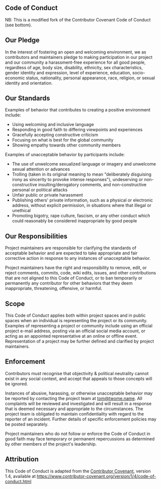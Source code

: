 ## Code of Conduct

NB: This is a modified fork of the Contributor Covenant Code of Conduct (see bottom).

## Our Pledge

In the interest of fostering an open and welcoming environment, we as
contributors and maintainers pledge to making participation in our project and
our community a harassment-free experience for all good people, regardless of age, 
body size, disability, ethnicity, sex characteristics, gender identity and expression,
level of experience, education, socio-economic status, nationality, personal
appearance, race, religion, or sexual identity and orientation.

## Our Standards

Examples of behavior that contributes to creating a positive environment
include:

* Using welcoming and inclusive language
* Responding in good faith to differing viewpoints and experiences
* Gracefully accepting constructive criticism
* Focusing on what is best for the global community
* Showing empathy towards other community members

Examples of unacceptable behavior by participants include:

* The use of unwelcome sexualized language or imagery and unwelcome sexual attention or
  advances
* Trolling (taken in its original meaning to mean "deliberately disguising irony as 
  sincerity to provoke intense responses"), undeserving or non-constructive 
  insulting/derogatory comments, and non-constructive personal or political attacks 
* Unfair public or private harassment
* Publishing others' private information, such as a physical or electronic
  address, without explicit permission, in situations where that illegal or unethical
* Promoting bigotry, rape culture, fascism, or any other conduct which could reasonably 
  be considered inappropriate by good people

## Our Responsibilities

Project maintainers are responsible for clarifying the standards of acceptable
behavior and are expected to take appropriate and fair corrective action in
response to any instances of unacceptable behavior.

Project maintainers have the right and responsibility to remove, edit, or
reject comments, commits, code, wiki edits, issues, and other contributions
that are not aligned to this Code of Conduct, or to ban temporarily or
permanently any contributor for other behaviors that they deem inappropriate,
threatening, offensive, or harmful.

## Scope

This Code of Conduct applies both within project spaces and in public spaces
when an individual is representing the project or its community. Examples of
representing a project or community include using an official project e-mail
address, posting via an official social media account, or acting as an appointed
representative at an online or offline event. Representation of a project may be
further defined and clarified by project maintainers.

## Enforcement

Contributors must recognise that objectivity & political neutrality cannot exist
in any social context, and accept that appeals to those concepts will be ignored.

Instances of abusive, harassing, or otherwise unacceptable behavior may be
reported by contacting the project team at tom@twome.name. All
complaints will be reviewed and investigated and will result in a response that
is deemed necessary and appropriate to the circumstances. The project team is
obligated to maintain confidentiality with regard to the reporter of an incident.
Further details of specific enforcement policies may be posted separately.

Project maintainers who do not follow or enforce the Code of Conduct in good
faith may face temporary or permanent repercussions as determined by other
members of the project's leadership.

## Attribution

This Code of Conduct is adapted from the [Contributor Covenant][homepage], version 1.4,
available at https://www.contributor-covenant.org/version/1/4/code-of-conduct.html

[homepage]: https://www.contributor-covenant.org
